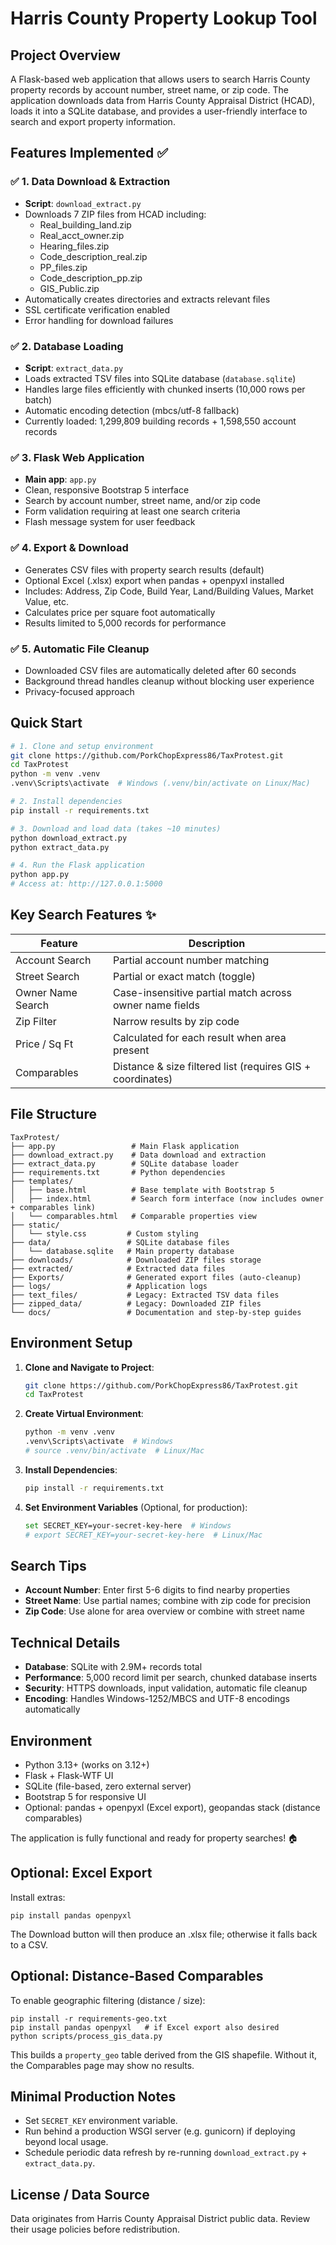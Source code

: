 # Harris County Property Lookup Tool

## Project Overview
A Flask-based web application that allows users to search Harris County property records by account number, street name, or zip code. The application downloads data from Harris County Appraisal District (HCAD), loads it into a SQLite database, and provides a user-friendly interface to search and export property information.

## Features Implemented ✅

### ✅ 1. Data Download & Extraction
- **Script**: `download_extract.py`
- Downloads 7 ZIP files from HCAD including:
  - Real_building_land.zip
  - Real_acct_owner.zip  
  - Hearing_files.zip
  - Code_description_real.zip
  - PP_files.zip
  - Code_description_pp.zip
  - GIS_Public.zip
- Automatically creates directories and extracts relevant files
- SSL certificate verification enabled
- Error handling for download failures

### ✅ 2. Database Loading  
- **Script**: `extract_data.py`
- Loads extracted TSV files into SQLite database (`database.sqlite`)
- Handles large files efficiently with chunked inserts (10,000 rows per batch)
- Automatic encoding detection (mbcs/utf-8 fallback)
- Currently loaded: 1,299,809 building records + 1,598,550 account records

### ✅ 3. Flask Web Application
- **Main app**: `app.py`
- Clean, responsive Bootstrap 5 interface
- Search by account number, street name, and/or zip code
- Form validation requiring at least one search criteria
- Flash message system for user feedback

### ✅ 4. Export & Download
- Generates CSV files with property search results (default)
- Optional Excel (.xlsx) export when pandas + openpyxl installed
- Includes: Address, Zip Code, Build Year, Land/Building Values, Market Value, etc.
- Calculates price per square foot automatically
- Results limited to 5,000 records for performance

### ✅ 5. Automatic File Cleanup
- Downloaded CSV files are automatically deleted after 60 seconds
- Background thread handles cleanup without blocking user experience
- Privacy-focused approach

## Quick Start

```bash
# 1. Clone and setup environment
git clone https://github.com/PorkChopExpress86/TaxProtest.git
cd TaxProtest
python -m venv .venv
.venv\Scripts\activate  # Windows (.venv/bin/activate on Linux/Mac)

# 2. Install dependencies
pip install -r requirements.txt

# 3. Download and load data (takes ~10 minutes)
python download_extract.py
python extract_data.py

# 4. Run the Flask application
python app.py
# Access at: http://127.0.0.1:5000
```

## Key Search Features ✨

| Feature | Description |
|---------|-------------|
| Account Search | Partial account number matching |
| Street Search | Partial or exact match (toggle) |
| Owner Name Search | Case-insensitive partial match across owner name fields |
| Zip Filter | Narrow results by zip code |
| Price / Sq Ft | Calculated for each result when area present |
| Comparables | Distance & size filtered list (requires GIS + coordinates) |

## File Structure
```
TaxProtest/
├── app.py                 # Main Flask application
├── download_extract.py    # Data download and extraction
├── extract_data.py        # SQLite database loader
├── requirements.txt       # Python dependencies
├── templates/
│   ├── base.html          # Base template with Bootstrap 5
│   ├── index.html         # Search form interface (now includes owner + comparables link)
│   └── comparables.html   # Comparable properties view
├── static/
│   └── style.css         # Custom styling
├── data/                 # SQLite database files
│   └── database.sqlite   # Main property database
├── downloads/            # Downloaded ZIP files storage
├── extracted/            # Extracted data files
├── Exports/              # Generated export files (auto-cleanup)
├── logs/                 # Application logs
├── text_files/           # Legacy: Extracted TSV data files  
├── zipped_data/          # Legacy: Downloaded ZIP files
└── docs/                 # Documentation and step-by-step guides
```

## Environment Setup

1. **Clone and Navigate to Project**:
   ```bash
   git clone https://github.com/PorkChopExpress86/TaxProtest.git
   cd TaxProtest
   ```

2. **Create Virtual Environment**:
   ```bash
   python -m venv .venv
   .venv\Scripts\activate  # Windows
   # source .venv/bin/activate  # Linux/Mac
   ```

3. **Install Dependencies**:
   ```bash
   pip install -r requirements.txt
   ```

4. **Set Environment Variables** (Optional, for production):
   ```bash
   set SECRET_KEY=your-secret-key-here  # Windows
   # export SECRET_KEY=your-secret-key-here  # Linux/Mac
   ```

## Search Tips
- **Account Number**: Enter first 5-6 digits to find nearby properties
- **Street Name**: Use partial names; combine with zip code for precision
- **Zip Code**: Use alone for area overview or combine with street name

## Technical Details
- **Database**: SQLite with 2.9M+ records total
- **Performance**: 5,000 record limit per search, chunked database inserts
- **Security**: HTTPS downloads, input validation, automatic file cleanup
- **Encoding**: Handles Windows-1252/MBCS and UTF-8 encodings automatically

## Environment
- Python 3.13+ (works on 3.12+)
- Flask + Flask-WTF UI
- SQLite (file-based, zero external server)
- Bootstrap 5 for responsive UI
- Optional: pandas + openpyxl (Excel export), geopandas stack (distance comparables)

The application is fully functional and ready for property searches! 🏠

## Optional: Excel Export
Install extras:
```
pip install pandas openpyxl
```
The Download button will then produce an .xlsx file; otherwise it falls back to a CSV.

## Optional: Distance-Based Comparables
To enable geographic filtering (distance / size):
```
pip install -r requirements-geo.txt
pip install pandas openpyxl   # if Excel export also desired
python scripts/process_gis_data.py
```
This builds a `property_geo` table derived from the GIS shapefile. Without it, the Comparables page may show no results.

## Minimal Production Notes
- Set `SECRET_KEY` environment variable.
- Run behind a production WSGI server (e.g. gunicorn) if deploying beyond local usage.
- Schedule periodic data refresh by re-running `download_extract.py` + `extract_data.py`.

## License / Data Source
Data originates from Harris County Appraisal District public data. Review their usage policies before redistribution.

